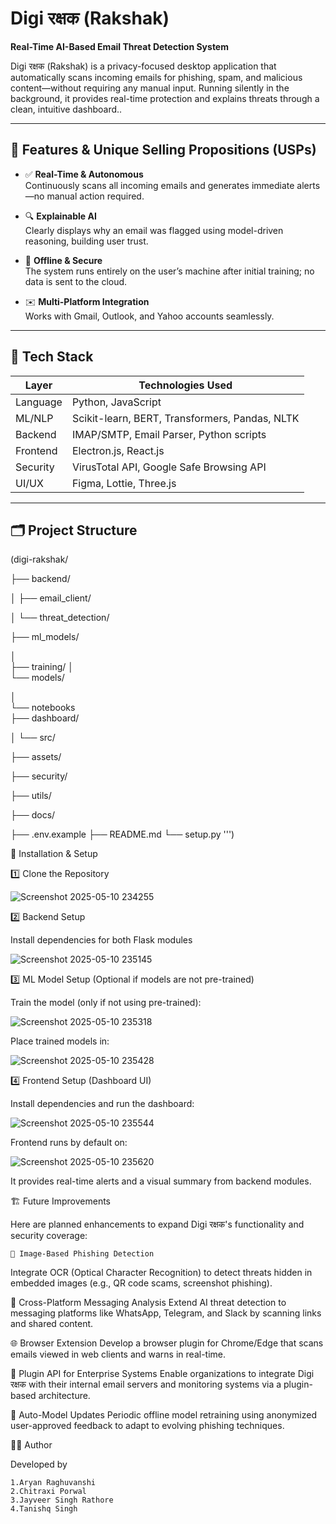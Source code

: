 # Digi रक्षक (Rakshak)

**Real-Time AI-Based Email Threat Detection System**

Digi रक्षक (Rakshak) is a privacy-focused desktop application that automatically scans incoming emails for phishing, spam, and malicious content—without requiring any manual input. Running silently in the background, it provides real-time protection and explains threats through a clean, intuitive dashboard..

---

## 🚀 Features & Unique Selling Propositions (USPs)

- ✅ **Real-Time & Autonomous**  
  Continuously scans all incoming emails and generates immediate alerts—no manual action required.

- 🔍 **Explainable AI**  
  Clearly displays why an email was flagged using model-driven reasoning, building user trust.

- 🔐 **Offline & Secure**  
  The system runs entirely on the user’s machine after initial training; no data is sent to the cloud.

- ✉️ **Multi-Platform Integration**  
  Works with Gmail, Outlook, and Yahoo accounts seamlessly.

---

## 🧠 Tech Stack

| Layer            | Technologies Used                                      |
|------------------|--------------------------------------------------------|
| Language         | Python, JavaScript                                     |
| ML/NLP           | Scikit-learn, BERT, Transformers, Pandas, NLTK         |
| Backend          | IMAP/SMTP, Email Parser, Python scripts                |
| Frontend         | Electron.js, React.js                                  |
| Security         | VirusTotal API, Google Safe Browsing API               |
| UI/UX            | Figma, Lottie, Three.js                                |

---

## 🗂️ Project Structure
(digi-rakshak/

├── backend/




│   ├── email_client/

│   └── threat_detection/


├── ml_models/

│   
 ├── training/
│  
 └── models/

	
│   
   └── notebooks			
			├── dashboard/

│   └── src/

├── assets/

├── security/

├── utils/

├── docs/

├── .env.example
├── README.md
└── setup.py
''')

🚀 Installation & Setup


1️⃣ Clone the Repository



![Screenshot 2025-05-10 234255](https://github.com/user-attachments/assets/cf81c819-6455-45f7-9d3d-935de6e76416)

2️⃣ Backend Setup

Install dependencies for both Flask modules


![Screenshot 2025-05-10 235145](https://github.com/user-attachments/assets/8191d7c0-6be8-4db1-9883-0eea62db80bc)

3️⃣ ML Model Setup (Optional if models are not pre-trained)

Train the model (only if not using pre-trained):


![Screenshot 2025-05-10 235318](https://github.com/user-attachments/assets/89fe16fe-b9b5-4985-aa80-bac78622c4e0)

Place trained models in:

![Screenshot 2025-05-10 235428](https://github.com/user-attachments/assets/9cb900c6-31a4-4231-8a96-b35b0fa9eb83)

4️⃣ Frontend Setup (Dashboard UI)

Install dependencies and run the dashboard:

![Screenshot 2025-05-10 235544](https://github.com/user-attachments/assets/c3e71b01-984a-47e4-aa15-a388b77e02f1)

Frontend runs by default on:


![Screenshot 2025-05-10 235620](https://github.com/user-attachments/assets/0162e421-860a-49c9-9f1f-53d6e8b18aba)

It provides real-time alerts and a visual summary from backend modules.


🏗️ Future Improvements

Here are planned enhancements to expand Digi रक्षक's functionality and security coverage:

    🧠 Image-Based Phishing Detection
Integrate OCR (Optical Character Recognition) to detect threats hidden in embedded images (e.g., QR code scams, screenshot phishing).

🔗 Cross-Platform Messaging Analysis
Extend AI threat detection to messaging platforms like WhatsApp, Telegram, and Slack by scanning links and shared content.

🌐 Browser Extension
Develop a browser plugin for Chrome/Edge that scans emails viewed in web clients and warns in real-time.

🧩 Plugin API for Enterprise Systems
Enable organizations to integrate Digi रक्षक with their internal email servers and monitoring systems via a plugin-based architecture.

🔄 Auto-Model Updates
Periodic offline model retraining using anonymized user-approved feedback to adapt to evolving phishing techniques.

👨‍💻 Author

Developed by

    1.Aryan Raghuvanshi
    2.Chitraxi Porwal
    3.Jayveer Singh Rathore
    4.Tanishq Singh


